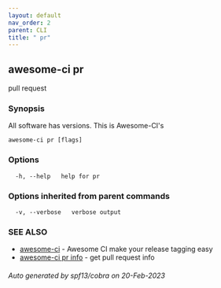 ```yaml
---
layout: default
nav_order: 2
parent: CLI
title: " pr"
---
```

## awesome-ci pr

pull request

### Synopsis

All software has versions. This is Awesome-CI's

```
awesome-ci pr [flags]
```

### Options

```
  -h, --help   help for pr
```

### Options inherited from parent commands

```
  -v, --verbose   verbose output
```

### SEE ALSO

* [awesome-ci](/commands/awesome-ci/)	 - Awesome CI make your release tagging easy
* [awesome-ci pr info](/commands/awesome-ci_pr_info/)	 - get pull request info

###### Auto generated by spf13/cobra on 20-Feb-2023
